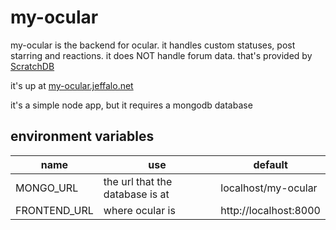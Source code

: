# my-ocular
my-ocular is the backend for ocular. it handles custom statuses, post starring and reactions. it does NOT handle forum data. that's provided by [ScratchDB](https://scratchdb.lefty.one/)

it's up at [my-ocular.jeffalo.net](https://my-ocular.jeffalo.net)

it's a simple node app, but it requires a mongodb database

## environment variables
| name         | use                             | default               |
|--------------|---------------------------------|-----------------------|
| MONGO_URL    | the url that the database is at | localhost/my-ocular   |
| FRONTEND_URL | where ocular is                 | http://localhost:8000 |
